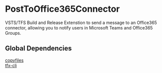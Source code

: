 # PostToOffice365Connector
VSTS/TFS Build and Release Extenstion to send a message to an Office365 connector, allowing you to notify users in Microsoft Teams and Office365 Groups.

## Global Dependencies
[copyfiles](https://www.npmjs.com/package/copyfiles)    
[tfx-cli](https://www.npmjs.com/package/tfx-cli)
